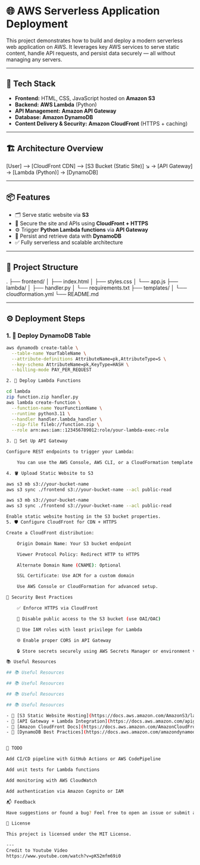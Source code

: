 # 🌐 AWS Serverless Application Deployment

This project demonstrates how to build and deploy a modern serverless web application on AWS. It leverages key AWS services to serve static content, handle API requests, and persist data securely — all without managing any servers.

---

## 🚀 Tech Stack

- **Frontend:** HTML, CSS, JavaScript hosted on **Amazon S3**
- **Backend:** **AWS Lambda** (Python)
- **API Management:** **Amazon API Gateway**
- **Database:** **Amazon DynamoDB**
- **Content Delivery & Security:** **Amazon CloudFront** (HTTPS + caching)

---

## 🏗️ Architecture Overview

[User] --> [CloudFront CDN] --> [S3 Bucket (Static Site)]
↘
→ [API Gateway] → [Lambda (Python)] → [DynamoDB]


---

## 📦 Features

- 🗂️ Serve static website via **S3**
- 🔐 Secure the site and APIs using **CloudFront + HTTPS**
- ⚙️ Trigger **Python Lambda functions** via **API Gateway**
- 🧠 Persist and retrieve data with **DynamoDB**
- ✅ Fully serverless and scalable architecture

---

## 📁 Project Structure

.
├── frontend/
│ ├── index.html
│ ├── styles.css
│ └── app.js
├── lambda/
│ ├── handler.py
│ └── requirements.txt
├── templates/
│ └── cloudformation.yml
└── README.md


---

## ⚙️ Deployment Steps

### 1. 🧾 Deploy DynamoDB Table

```bash
aws dynamodb create-table \
  --table-name YourTableName \
  --attribute-definitions AttributeName=pk,AttributeType=S \
  --key-schema AttributeName=pk,KeyType=HASH \
  --billing-mode PAY_PER_REQUEST

2. 🐍 Deploy Lambda Functions

cd lambda
zip function.zip handler.py
aws lambda create-function \
  --function-name YourFunctionName \
  --runtime python3.11 \
  --handler handler.lambda_handler \
  --zip-file fileb://function.zip \
  --role arn:aws:iam::123456789012:role/your-lambda-exec-role

3. 🧩 Set Up API Gateway

Configure REST endpoints to trigger your Lambda:

    You can use the AWS Console, AWS CLI, or a CloudFormation template to create a REST API with a resource and method integrated with your Lambda function.

4. 🪣 Upload Static Website to S3

aws s3 mb s3://your-bucket-name
aws s3 sync ./frontend s3://your-bucket-name --acl public-read

aws s3 mb s3://your-bucket-name
aws s3 sync ./frontend s3://your-bucket-name --acl public-read

Enable static website hosting in the S3 bucket properties.
5. 🛡️ Configure CloudFront for CDN + HTTPS

Create a CloudFront distribution:

    Origin Domain Name: Your S3 bucket endpoint

    Viewer Protocol Policy: Redirect HTTP to HTTPS

    Alternate Domain Name (CNAME): Optional

    SSL Certificate: Use ACM for a custom domain

    Use AWS Console or CloudFormation for advanced setup.

🔐 Security Best Practices

    ✅ Enforce HTTPS via CloudFront

    🚫 Disable public access to the S3 bucket (use OAI/OAC)

    🔐 Use IAM roles with least privilege for Lambda

    🌐 Enable proper CORS in API Gateway

    🔒 Store secrets securely using AWS Secrets Manager or environment variables

📚 Useful Resources

## 📚 Useful Resources

## 📚 Useful Resources

## 📚 Useful Resources

## 📚 Useful Resources

- 📘 [S3 Static Website Hosting](https://docs.aws.amazon.com/AmazonS3/latest/userguide/WebsiteHosting.html)
- 📘 [API Gateway + Lambda Integration](https://docs.aws.amazon.com/apigateway/latest/developerguide/apigateway-getting-started-with-rest-apis.html)
- 📘 [Amazon CloudFront Docs](https://docs.aws.amazon.com/AmazonCloudFront/latest/DeveloperGuide/Introduction.html)
- 📘 [DynamoDB Best Practices](https://docs.aws.amazon.com/amazondynamodb/latest/developerguide/best-practices.html)


📌 TODO

Add CI/CD pipeline with GitHub Actions or AWS CodePipeline

Add unit tests for Lambda functions

Add monitoring with AWS CloudWatch

Add authentication via Amazon Cognito or IAM

📬 Feedback

Have suggestions or found a bug? Feel free to open an issue or submit a PR!

📝 License

This project is licensed under the MIT License.

---
Credit to Youtube Video
https://www.youtube.com/watch?v=pK52mfm69i0
